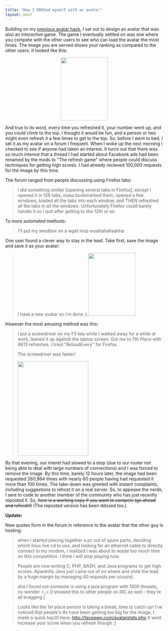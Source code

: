 ```yaml
---
title: "How I DDOSed myself with an avatar"
layout: post
---
```


Building on my <a href="http://blog.classicalcode.com/?p=105">previous avatar hack</a>, I set out to design an avatar that was also an interactive game. The game I eventually settled on was one where you compete with the other users to see who can load the avatar the most times. The image you are served shows your ranking as compared to the other users. It looked like this:
<p style="text-align: center;"><a href="http://jordaneldredge.com/uploads/2008/11/off.png"><img class="size-full wp-image-133 aligncenter" title="Avatar Game Example" src="http://jordaneldredge.com/uploads/2008/11/off.png" alt="" width="150" height="200" /></a></p>
And true to its word, every time you refreshed it, your number went up, and you could climb to the top. I thought it would be fun, and a person or two might even refresh it a few times to get to the top. So, before I went to bed, I set it as my avatar on a forum I frequent. When I woke up the next morning<span id="more-132"></span> I checked to see if anyone had taken an interest. It turns out that there was so much interest that a thread I had started about Facebook ads had been renamed by the mods to "The refresh game" where people could discuss techniques for getting high scores. I had already recieved 100,000 requests for the image by this time.

The forum ranged from people discussing using Firefox tabs:
<blockquote>I did something similar [opening several tabs in Firefox], except I opened it in 126 tabs, mass bookmarked them, opened a few windows, loaded all the tabs into each window, and THEN refreshed all the tabs in all the windows. Unfortunately Firefox could barely handle it so I quit after getting to like 12th or so.</blockquote>
To more automated methods:
<blockquote>I'll put my seedbox on a wget loop muahahahaahha</blockquote>
One user found a clever way to stay in the lead. Take first, save the image and save it as your avatar:
<blockquote>I have a new avatar so i'm done :)
<a href="http://jordaneldredge.com/uploads/2008/11/gamekz8.png"><img class="alignnone size-full wp-image-163" title="Static Avatar to stay in the lead" src="http://jordaneldredge.com/uploads/2008/11/gamekz8.png" alt="" width="150" height="200" /></a></blockquote>
However the most amusing method was this:
<blockquote>I put a screwdriver on my F5 key while I walked away for a while at work, leaned it up against the laptop screen. Got me to 7th Place with 8613 refreshes. I tried "ReloadEvery" for Firefox.

The screwdriver was faster!

<a href="http://jordaneldredge.com/uploads/2008/11/2gsnxg4.jpg"><img class="alignnone size-medium wp-image-134" title="Screwdriver refreshes avatar" src="http://jordaneldredge.com/uploads/2008/11/2gsnxg4-225x300.jpg" alt="" width="225" height="300" /></a></blockquote>
By that evening, our interet had slowed to a stop (due to our router not being able to deal with large numbers of connections) and I was forced to remove the image. By this time, barely 12 hours later, the image had been requested 260,964 times with nearly 60 people having had requested it more than 100 times. The take-down was greeted with instant complaints, including suggestions to rehost it on a real server. So, to appease the nerds, I sent to code to another member of the community who has just recently reposted it. So, <del datetime="2008-12-09T22:55:50+00:00">here is a working copy if you want to compete (go ahead and refresh!)</del> (The reposted version has been ddosed too.)

<strong>Update:</strong>

New quotes form in the forum in reference to the avatar that the other guy is hosting:
<blockquote>when i started piecing together a pc out of spare parts, deciding which linux live cd to use, and looking for an ethernet cable to directly connect to my modem, i realized i was about to waste too much time on this competition. i think i will stop playing now.</blockquote>
<blockquote>People are now writing C, PHP, BASH, and Java programs to get high scores. Aparently Java just came out of no where and stole the lead by a huge margin by managing 40 requests per scound.</blockquote>
<blockquote>aha I found out someone is using a java program with 1000 threads, no wonder &lt;_&lt; [I showed this to other people on IRC as well - they're all bragging ]</blockquote>
<blockquote>Looks like the 1st place person is taking a break, time to catch up! I've noticed that people's #s have been getting too big for the image, I made a quick top20 here: <a href="http://facepwn.com/avatarstats.php">http://facepwn.com/avatarstats.php</a> It wont increase your score when you refresh though ;)</blockquote>
